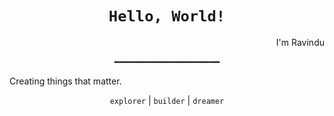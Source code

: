 <div align="center">
  
# `Hello, World!`

</div>

<p align="right">
  I'm Ravindu
</p>

<p align="center">
  ━━━━━━━━━━━━━━━━━━━━
</p>

<p align="left">
  Creating things that matter.
</p>

<div align="center">
  
  `explorer` | `builder` | `dreamer`
  
</div>
